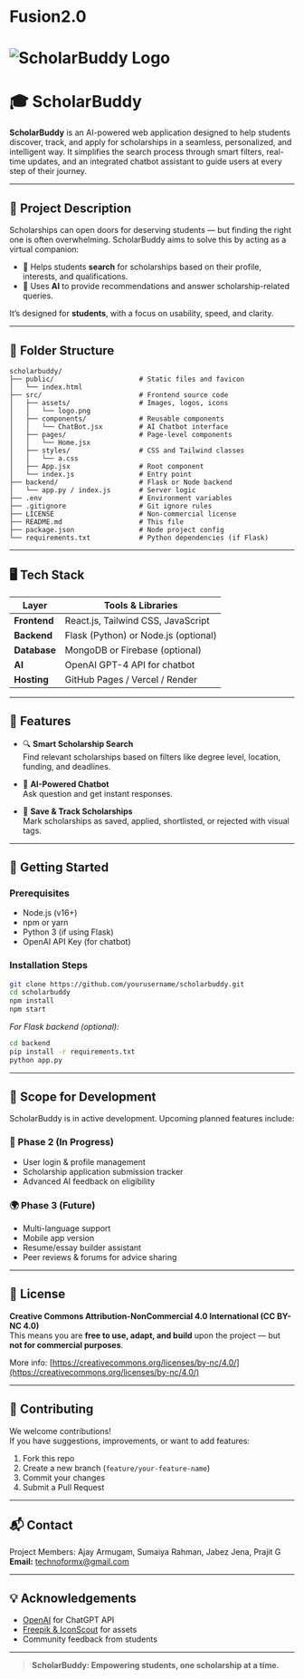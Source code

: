 # Fusion2.0

# ![ScholarBuddy Logo](./src/images/logo.jpg)

# 🎓 ScholarBuddy

**ScholarBuddy** is an AI-powered web application designed to help students discover, track, and apply for scholarships in a seamless, personalized, and intelligent way. It simplifies the search process through smart filters, real-time updates, and an integrated chatbot assistant to guide users at every step of their journey.

---

## 🧠 Project Description

Scholarships can open doors for deserving students — but finding the right one is often overwhelming. ScholarBuddy aims to solve this by acting as a virtual companion:

- 🧭 Helps students **search** for scholarships based on their profile, interests, and qualifications.
- 🤖 Uses **AI** to provide recommendations and answer scholarship-related queries.

It’s designed for **students**, with a focus on usability, speed, and clarity.

---

## 📁 Folder Structure

```
scholarbuddy/
├── public/                     # Static files and favicon
│   └── index.html
├── src/                        # Frontend source code
│   ├── assets/                 # Images, logos, icons
│   │   └── logo.png
│   ├── components/             # Reusable components
│   │   └── ChatBot.jsx         # AI Chatbot interface
│   ├── pages/                  # Page-level components
│   │   └── Home.jsx
│   ├── styles/                 # CSS and Tailwind classes
│   │   └── a.css
│   ├── App.jsx                 # Root component
│   └── index.js                # Entry point
├── backend/                    # Flask or Node backend
│   └── app.py / index.js       # Server logic
├── .env                        # Environment variables
├── .gitignore                  # Git ignore rules
├── LICENSE                     # Non-commercial license
├── README.md                   # This file
├── package.json                # Node project config
└── requirements.txt            # Python dependencies (if Flask)
```

---

## 🖥️ Tech Stack

| Layer       | Tools & Libraries                  |
|-------------|------------------------------------|
| **Frontend**| React.js, Tailwind CSS, JavaScript |
| **Backend** | Flask (Python) or Node.js (optional) |
| **Database**| MongoDB or Firebase (optional)     |
| **AI**      | OpenAI GPT-4 API for chatbot       |
| **Hosting** | GitHub Pages / Vercel / Render     |

---

## 🚀 Features

- 🔍 **Smart Scholarship Search**  
  Find relevant scholarships based on filters like degree level, location, funding, and deadlines.

- 🤖 **AI-Powered Chatbot**  
  Ask question and get instant responses.

- 📌 **Save & Track Scholarships**  
  Mark scholarships as saved, applied, shortlisted, or rejected with visual tags.
---

## 🔧 Getting Started

### Prerequisites

- Node.js (v16+)
- npm or yarn
- Python 3 (if using Flask)
- OpenAI API Key (for chatbot)

### Installation Steps

```bash
git clone https://github.com/yourusername/scholarbuddy.git
cd scholarbuddy
npm install
npm start
```

_For Flask backend (optional):_

```bash
cd backend
pip install -r requirements.txt
python app.py
```

---

## 🧩 Scope for Development

ScholarBuddy is in active development. Upcoming planned features include:

### 🔄 Phase 2 (In Progress)
- User login & profile management
- Scholarship application submission tracker
- Advanced AI feedback on eligibility

### 🌍 Phase 3 (Future)
- Multi-language support
- Mobile app version
- Resume/essay builder assistant
- Peer reviews & forums for advice sharing

---

## 📜 License

**Creative Commons Attribution-NonCommercial 4.0 International (CC BY-NC 4.0)**  
This means you are **free to use, adapt, and build** upon the project — but **not for commercial purposes**.

More info: [https://creativecommons.org/licenses/by-nc/4.0/](https://creativecommons.org/licenses/by-nc/4.0/)

---

## 🤝 Contributing

We welcome contributions!  
If you have suggestions, improvements, or want to add features:

1. Fork this repo  
2. Create a new branch (`feature/your-feature-name`)  
3. Commit your changes  
4. Submit a Pull Request

---

## 📬 Contact

Project Members: Ajay Armugam, Sumaiya Rahman, Jabez Jena, Prajit G
**Email:** technoformx@gmail.com 

---
## 💡 Acknowledgements

- [OpenAI](https://openai.com/) for ChatGPT API  
- [Freepik & IconScout](https://www.iconfinder.com/) for assets  
- Community feedback from students 

---

> **ScholarBuddy: Empowering students, one scholarship at a time.**

